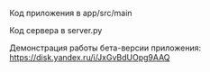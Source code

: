 Код приложения в app/src/main

Код сервера в server.py

Демонстрация работы бета-версии приложения: https://disk.yandex.ru/i/JxGvBdUOpg9AAQ
